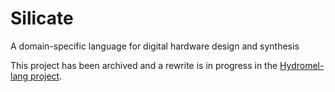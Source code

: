 # Silicate
A domain-specific language for digital hardware design and synthesis

This project has been archived and a rewrite is in progress in the [Hydromel-lang project](https://github.com/aumouvantsillage/Hydromel-lang).
